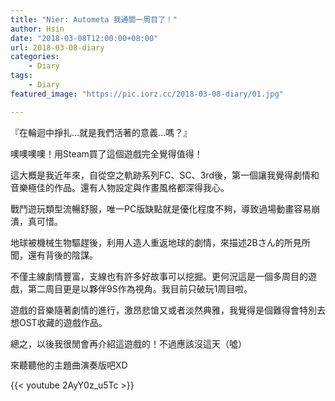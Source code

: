 ```yaml
---
title: "Nier: Autometa 我通關一周目了！"
author: Hsin
date: "2018-03-08T12:00:00+08:00"
url: 2018-03-08-diary
categories:
    - Diary
tags:
    - Diary
featured_image: "https://pic.iorz.cc/2018-03-08-diary/01.jpg"

---
```


『在輪迴中掙扎...就是我們活著的意義...嗎？』

噢噢噢噢！用Steam買了這個遊戲完全覺得值得！

這大概是我近年來，自從空之軌跡系列FC、SC、3rd後，第一個讓我覺得劇情和音樂極佳的作品。還有人物設定與作畫風格都深得我心。

戰鬥遊玩類型流暢舒服，唯一PC版缺點就是優化程度不夠，導致過場動畫容易崩潰，真可惜。

地球被機械生物驅趕後，利用人造人重返地球的劇情，來描述2Bさん的所見所聞，還有背後的陰謀。

不僅主線劇情豐富，支線也有許多好故事可以挖掘。更何況這是一個多周目的遊戲，第二周目更是以夥伴9S作為視角。我目前只破玩1周目啦。

遊戲的音樂隨著劇情的進行，激昂悲愴又或者淡然典雅，我覺得是個難得會特別去想OST收藏的遊戲作品。

總之，以後我很閒會再介紹這遊戲的！不過應該沒這天（噓）

來聽聽他的主題曲演奏版吧XD

{{< youtube 2AyY0z_u5Tc >}}
